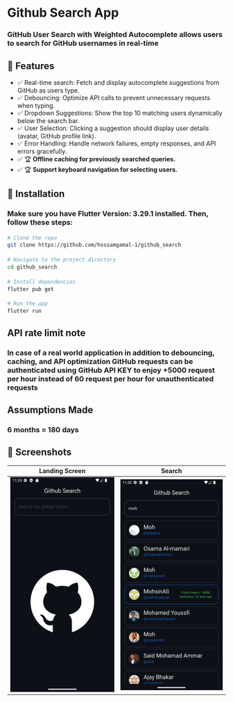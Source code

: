 # Github Search App

### GitHub User Search with Weighted Autocomplete allows users to search for GitHub usernames in real-time

## 🚀 Features

- ✅ Real-time search: Fetch and display autocomplete suggestions from GitHub as users type.
- ✅ Debouncing: Optimize API calls to prevent unnecessary requests when typing.
- ✅ Dropdown Suggestions: Show the top 10 matching users dynamically below the search bar.
- ✅ User Selection: Clicking a suggestion should display user details (avatar, GitHub profile link).
- ✅ Error Handling: Handle network failures, empty responses, and API errors gracefully.
- ✅ 🏆 **Offline caching for previously searched queries.**
- ✅ 🏆 **Support keyboard navigation for selecting users.**

## 📲 Installation

### Make sure you have **Flutter Version: 3.29.1** installed. Then, follow these steps:

```sh
# Clone the repo
git clone https://github.com/hossamgamal-1/github_search

# Navigate to the project directory
cd github_search

# Install dependencies
flutter pub get

# Run the app
flutter run
```

## API rate limit note
### In case of a real world application in addition to debouncing, caching, and API optimization GitHub requests can be authenticated using GitHub API KEY to enjoy +5000 request per hour instead of 60 request per hour for unauthenticated requests

## Assumptions Made
### 6 months = 180 days

## 📸 Screenshots

| Landing Screen | Search |
|------------|-----------|
| ![Landing Screen](assets/screenshots/landing.png) | ![Search](assets/screenshots/search.png) |
